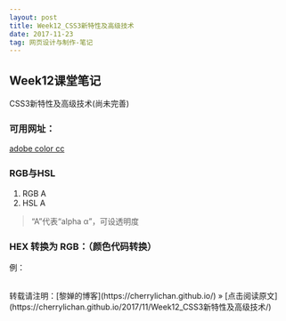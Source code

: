 ```yaml
---
layout: post
title: Week12_CSS3新特性及高级技术
date: 2017-11-23 
tag: 网页设计与制作-笔记
---
```

## Week12课堂笔记

CSS3新特性及高级技术(尚未完善)

### 可用网址：
[adobe color cc](http://color.adobe.com)

### RGB与HSL
1. RGB A
2. HSL A
> “A”代表“alpha α”，可设透明度

### HEX 转换为 RGB：（颜色代码转换）
例：

<br>
转载请注明：[黎婵的博客](https://cherrylichan.github.io/) » [点击阅读原文](https://cherrylichan.github.io/2017/11/Week12_CSS3新特性及高级技术/)


